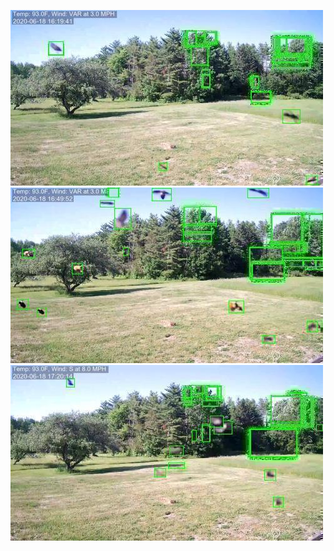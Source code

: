 ![20200618-161924-164929](in/20200618/20200618-161924-164929_0_.jpg)
![20200618-164934-171939](in/20200618/20200618-164934-171939_0_.jpg)
![20200618-171944-174949](in/20200618/20200618-171944-174949_0_.jpg)
